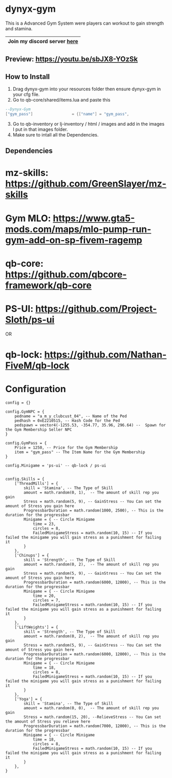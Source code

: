 # dynyx-gym
This is a Advanced Gym System were players can workout to gain strength and stamina.

| Join my discord server [here](https://discord.gg/A4gVRjnvaE) |
| ------------------------------------------------------------ |

## Preview: https://youtu.be/sbJX8-YOzSk

## How to Install
1. Drag dynyx-gym into your resources folder then ensure dynyx-gym in your cfg file.
2. Go to qb-core/shared/items.lua and paste this
```lua
--Dynyx-Gym
["gym_pass"]				 = {["name"] = "gym_pass", 					["label"] = "Gym Membership", 			["weight"] = 0, 		["type"] = "item", 		["image"] = "gym_pass.png", 		["unique"] = true, 		["useable"] = false, 	["shouldClose"] = false,   ["combinable"] = nil,   ["description"] = "Lifetime Gym Membership"},

```
3. Go to qb-inventory or lj-inventory / html / images and add in the images I put in that images folder.
4. Make sure to intall all the Dependencies.


## Dependencies
# mz-skills: https://github.com/GreenSlayer/mz-skills
# Gym MLO: https://www.gta5-mods.com/maps/mlo-pump-run-gym-add-on-sp-fivem-ragemp
# qb-core: https://github.com/qbcore-framework/qb-core
# PS-UI: https://github.com/Project-Sloth/ps-ui
OR
# qb-lock: https://github.com/Nathan-FiveM/qb-lock

# Configuration
```
config = {}

config.GymNPC = {
    pedname = "a_m_y_clubcust_04", -- Name of the Ped
    pedhash = 0xE2210515, -- Hash Code for the Ped
    pedspawn = vector4(-1255.53, -354.77, 35.96, 296.64) --  Spawn for the Gym Membership Seller NPC
}

config.GymPass = {
    Price = 1250, -- Price for the Gym Membership
    item = "gym_pass" -- The Item Name for the Gym Membership
}

config.Minigame = 'ps-ui' -- qb-lock / ps-ui 


config.Skills = {
    ['ThreadMills'] = {
        skill = 'Stamina', -- The Type of Skill
        amount = math.random(0, 1),  -- The amount of skill rep you gain
        Stress = math.random(5, 9), -- GainStress -- You Can set the amount of Stress you gain here
        ProgressbarDuration = math.random(1000, 2500), -- This is the duration for the progressbar
        Minigame = { -- Circle Minigame
            time = 23,
            circles = 8,
            FailedMinigameStress = math.random(10, 15) -- If you failed the minigame you will gain stress as a punishment for failing it
        }
    },
    ['Chinups'] = {
        skill = 'Strength', -- The Type of Skill
        amount = math.random(0, 2),  -- The amount of skill rep you gain
        Stress = math.random(5, 9), -- GainStress -- You Can set the amount of Stress you gain here
        ProgressbarDuration = math.random(6000, 12000), -- This is the duration for the progressbar
        Minigame = { -- Circle Minigame
            time = 20,
            circles = 7,
            FailedMinigameStress = math.random(10, 15) -- If you failed the minigame you will gain stress as a punishment for failing it
        }
    },
    ['LiftWeights'] = {
        skill = 'Strength', -- The Type of Skill
        amount = math.random(0, 2),  -- The amount of skill rep you gain
        Stress = math.random(5, 9), -- GainStress -- You Can set the amount of Stress you gain here
        ProgressbarDuration = math.random(6000, 12000), -- This is the duration for the progressbar
        Minigame = { -- Circle Minigame
            time = 18,
            circles = 8,
            FailedMinigameStress = math.random(10, 15) -- If you failed the minigame you will gain stress as a punishment for failing it
        }
    },
    ['Yoga'] = {
        skill = 'Stamina', -- The Type of Skill
        amount = math.random(0, 0),  -- The amount of skill rep you gain
        Stress = math.random(15, 20), --RelieveStress -- You Can set the amount of Stress you relieve here
        ProgressbarDuration = math.random(7000, 12000), -- This is the duration for the progressbar
        Minigame = { -- Circle Minigame
            time = 18, 
            circles = 8,
            FailedMinigameStress = math.random(10, 15) -- If you failed the minigame you will gain stress as a punishment for failing it
        }
    },
}
```
